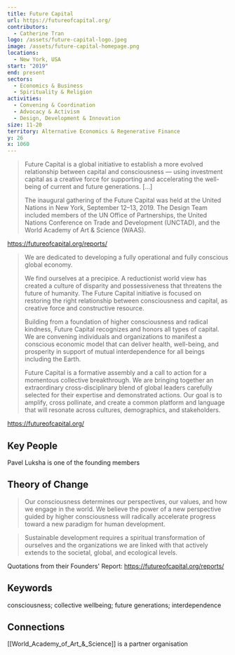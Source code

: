 ```yaml
---
title: Future Capital
url: https://futureofcapital.org/
contributors:
  - Catherine Tran
logo: /assets/future-capital-logo.jpeg
image: /assets/future-capital-homepage.png
locations:
  - New York, USA
start: "2019"
end: present
sectors:
  - Economics & Business
  - Spirituality & Religion
activities:
  - Convening & Coordination
  - Advocacy & Activism
  - Design, Development & Innovation
size: 11-20
territory: Alternative Economics & Regenerative Finance
y: 26
x: 1060
---
```

> Future Capital is a global initiative to establish a more evolved relationship between capital and consciousness — using investment capital as a creative force for supporting and accelerating the well-being of current and future generations. [...]
> 
> The inaugural gathering of the Future Capital was held at the United Nations in New York, September 12–13, 2019. The Design Team included members of the UN Office of Partnerships, the United Nations Conference on Trade and Development (UNCTAD), and the World Academy of Art & Science (WAAS).

https://futureofcapital.org/reports/ 

> We are dedicated to developing a fully operational and fully conscious global economy.
> 
> We find ourselves at a precipice. A reductionist world view has created a culture of disparity and possessiveness that threatens the future of humanity. The Future Capital initiative is focused on restoring the right relationship between consciousness and capital, as creative force and constructive resource.
> 
> Building from a foundation of higher consciousness and radical kindness, Future Capital recognizes and honors all types of capital. We are convening individuals and organizations to manifest a conscious economic model that can deliver health, well-being, and prosperity in support of mutual interdependence for all beings including the Earth.
> 
> Future Capital is a formative assembly and a call to action for a momentous collective breakthrough. We are bringing together an extraordinary cross-disciplinary blend of global leaders carefully selected for their expertise and demonstrated actions. Our goal is to amplify, cross pollinate, and create a common platform and language that will resonate across cultures, demographics, and stakeholders.

https://futureofcapital.org/ 

## Key People

Pavel Luksha is one of the founding members

## Theory of Change

>Our consciousness determines our perspectives, our values, and how we engage in the world. We believe the power of a new perspective guided by higher consciousness will radically accelerate progress toward a new paradigm for human development.

>Sustainable development requires a spiritual transformation of ourselves and the organizations we are linked with that actively extends to the societal, global, and ecological levels.

Quotations from their Founders' Report: https://futureofcapital.org/reports/

## Keywords

consciousness; collective wellbeing; future generations; interdependence

## Connections

[[World_Academy_of_Art_&_Science]] is a partner organisation
